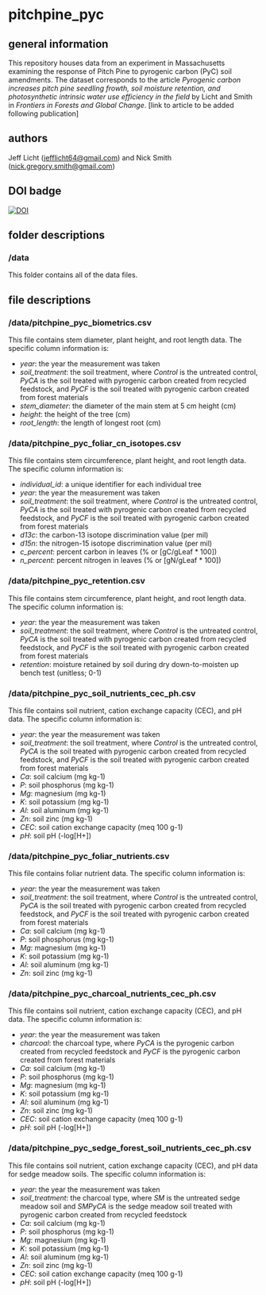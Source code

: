 # pitchpine_pyc

## general information
This repository houses data from an experiment in Massachusetts examining the 
response of Pitch Pine to pyrogenic carbon (PyC) soil amendments.
The dataset corresponds to the article *Pyrogenic carbon increases pitch pine seedling
frowth, soil moisture retention, and photosynthetic intrinsic water use efficiency in
the field* by Licht and Smith in *Frontiers in Forests and Global Change*. [link to
article to be added following publication]

## authors
Jeff Licht (jefflicht64@gmail.com) and Nick Smith (nick.gregory.smith@gmail.com)

## DOI badge
[![DOI](https://zenodo.org/badge/246387220.svg)](https://zenodo.org/badge/latestdoi/246387220)

## folder descriptions
### /data
This folder contains all of the data files.

## file descriptions
### /data/pitchpine_pyc_biometrics.csv
This file contains stem diameter, plant height, and root length data. The specific
column information is:
- *year*: the year the measurement was taken
- *soil_treatment*: the soil treatment, where *Control* is the untreated control, 
*PyCA* is the soil treated with pyrogenic carbon created from recycled feedstock, and
*PyCF* is the soil treated with pyrogenic carbon created from forest materials 
- *stem_diameter*: the diameter of the main stem at 5 cm height (cm)
- *height*: the height of the tree (cm)
- *root_length*: the length of longest root (cm)

### /data/pitchpine_pyc_foliar_cn_isotopes.csv
This file contains stem circumference, plant height, and root length data. The specific
column information is:
- *individual_id*: a unique identifier for each individual tree
- *year*: the year the measurement was taken
- *soil_treatment*: the soil treatment, where *Control* is the untreated control, 
*PyCA* is the soil treated with pyrogenic carbon created from recycled feedstock, and
*PyCF* is the soil treated with pyrogenic carbon created from forest materials 
- *d13c*: the carbon-13 isotope discrimination value (per mil)
- *d15n*: the nitrogen-15 isotope discrimination value (per mil)
- *c_percent*: percent carbon in leaves (% or [gC/gLeaf * 100])
- *n_percent*: percent nitrogen in leaves (% or [gN/gLeaf * 100])

### /data/pitchpine_pyc_retention.csv
This file contains stem circumference, plant height, and root length data. The specific
column information is:
- *year*: the year the measurement was taken
- *soil_treatment*: the soil treatment, where *Control* is the untreated control, 
*PyCA* is the soil treated with pyrogenic carbon created from recycled feedstock, and
*PyCF* is the soil treated with pyrogenic carbon created from forest materials 
- *retention*: moisture retained by soil during dry down-to-moisten up bench test (unitless; 0-1)

### /data/pitchpine_pyc_soil_nutrients_cec_ph.csv
This file contains soil nutrient, cation exchange capacity (CEC), and pH data. The specific
column information is:
- *year*: the year the measurement was taken
- *soil_treatment*: the soil treatment, where *Control* is the untreated control, 
*PyCA* is the soil treated with pyrogenic carbon created from recycled feedstock, and
*PyCF* is the soil treated with pyrogenic carbon created from forest materials 
- *Ca*: soil calcium (mg kg-1)
- *P*: soil phosphorus (mg kg-1)
- *Mg*: magnesium (mg kg-1)
- *K*: soil potassium (mg kg-1)
- *Al*: soil aluminum (mg kg-1)
- *Zn*: soil zinc (mg kg-1)
- *CEC*: soil cation exchange capacity (meq 100 g-1)
- *pH*: soil pH (-log[H+])

### /data/pitchpine_pyc_foliar_nutrients.csv
This file contains foliar nutrient data. The specific
column information is:
- *year*: the year the measurement was taken
- *soil_treatment*: the soil treatment, where *Control* is the untreated control, 
*PyCA* is the soil treated with pyrogenic carbon created from recycled feedstock, and
*PyCF* is the soil treated with pyrogenic carbon created from forest materials 
- *Ca*: soil calcium (mg kg-1)
- *P*: soil phosphorus (mg kg-1)
- *Mg*: magnesium (mg kg-1)
- *K*: soil potassium (mg kg-1)
- *Al*: soil aluminum (mg kg-1)
- *Zn*: soil zinc (mg kg-1)

### /data/pitchpine_pyc_charcoal_nutrients_cec_ph.csv
This file contains soil nutrient, cation exchange capacity (CEC), and pH data. The specific
column information is:
- *year*: the year the measurement was taken
- *charcoal*: the charcoal type, where 
*PyCA* is the pyrogenic carbon created from recycled feedstock and
*PyCF* is the pyrogenic carbon created from forest materials 
- *Ca*: soil calcium (mg kg-1)
- *P*: soil phosphorus (mg kg-1)
- *Mg*: magnesium (mg kg-1)
- *K*: soil potassium (mg kg-1)
- *Al*: soil aluminum (mg kg-1)
- *Zn*: soil zinc (mg kg-1)
- *CEC*: soil cation exchange capacity (meq 100 g-1)
- *pH*: soil pH (-log[H+])

### /data/pitchpine_pyc_sedge_forest_soil_nutrients_cec_ph.csv
This file contains soil nutrient, cation exchange capacity (CEC), and pH data for sedge meadow soils. The specific
column information is:
- *year*: the year the measurement was taken
- *soil_treatment*: the charcoal type, where 
*SM* is the untreated sedge meadow soil and
*SMPyCA* is the sedge meadow soil treated with pyrogenic carbon created from recycled feedstock
- *Ca*: soil calcium (mg kg-1)
- *P*: soil phosphorus (mg kg-1)
- *Mg*: magnesium (mg kg-1)
- *K*: soil potassium (mg kg-1)
- *Al*: soil aluminum (mg kg-1)
- *Zn*: soil zinc (mg kg-1)
- *CEC*: soil cation exchange capacity (meq 100 g-1)
- *pH*: soil pH (-log[H+])



